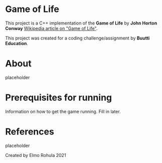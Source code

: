 # Game of Life

This project is a C++ implementation of the **Game of Life** by **John Horton Conway** [Wikipedia article on "Game of Life"]().

This project was created for a coding challenge/assignment by **Buutti Education**.

# About

placeholder

# Prerequisites for running

Information on how to get the game running. Fill in later.

# References

placeholder

Created by Elmo Rohula 2021
